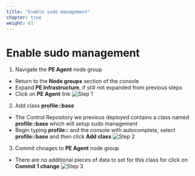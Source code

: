 ```yaml
---
title: "Enable sudo management" 
chapter: true
weight: 61
---
```


# Enable sudo management

1. <a name="ex-step-1"></a>Navigate the **PE Agent** node group
  - Return to the **Node groups** section of the console
  - Expand **PE Infrastructure**, if still not expanded from previous steps
  - Click on **PE Agent** link
![Step 1](/images/40_Exercise/01_pe_node_group_agent.png)

2. <a name="ex-step-2"></a>Add class **profile::base**
  - The Control Repository we previous deployed contains a class named **profile::base** which will setup sudo management
  - Begin typing **profile::** and the console with autocomplete, select **profile::base** and then click **Add class**
![Step 2](/images/40_Exercise/02_pe_add_profile_base.png)

3. <a name="ex-step-3"></a>Commit chnages to **PE Agent** node group
  - There are no additional pieces of data to set for this class for click on **Commit 1 change**
![Step 3](/images/40_Exercise/03_pe_commit_profile_base.png)